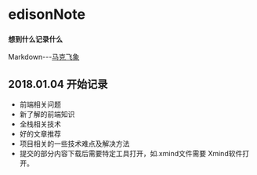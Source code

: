 # edisonNote
### `想到什么记录什么`
Markdown---[马克飞象](https://maxiang.io/#fn:demo)
## 2018.01.04 开始记录
* 前端相关问题
* 新了解的前端知识
* 全栈相关技术
* 好的文章推荐
* 项目相关的一些技术难点及解决方法
* 提交的部分内容下载后需要特定工具打开，如.xmind文件需要 Xmind软件打开。
